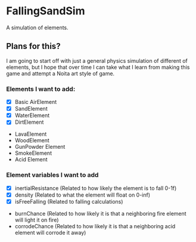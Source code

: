 # FallingSandSim
A simulation of elements.
## Plans for this?
I am going to start off with just a general physics simulation of different of elements, but I hope that over time I can take what I learn from making this game and attempt a Noita art style of game.
### Elements I want to add:
- [X] Basic AirElement
- [X] SandElement
- [X] WaterElement
- [X] DirtElement
- LavaElement
- WoodElement
- GunPowder Element
- SmokeElement
- Acid Element

### Element variables I want to add
- [X] inertialResistance (Related to how likely the element is to fall 0-1f)
- [X] density (Related to what the element will float on 0-inf)
- [X] isFreeFalling (Related to falling calculations)
- burnChance (Related to how likely it is that a neighboring fire element will light it on fire)
- corrodeChance (Related to how likely it is that a neighboring acid element will corrode it away)
